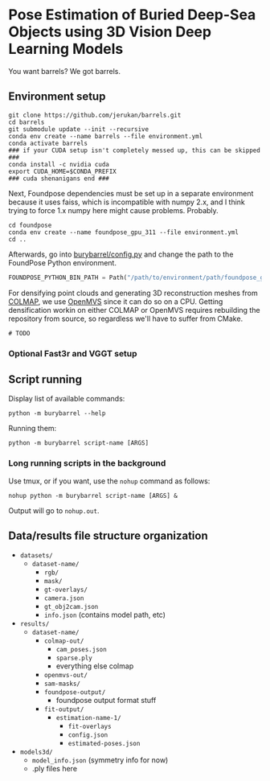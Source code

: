 # Pose Estimation of Buried Deep-Sea Objects using 3D Vision Deep Learning Models

You want barrels? We got barrels.

## Environment setup

```shell
git clone https://github.com/jerukan/barrels.git
cd barrels
git submodule update --init --recursive
conda env create --name barrels --file environment.yml
conda activate barrels
### if your CUDA setup isn't completely messed up, this can be skipped ###
conda install -c nvidia cuda
export CUDA_HOME=$CONDA_PREFIX
### cuda shenanigans end ###
```

Next, Foundpose dependencies must be set up in a separate environment because it uses
faiss, which is incompatible with numpy 2.x, and I think trying to force 1.x numpy here might
cause problems. Probably.

```shell
cd foundpose
conda env create --name foundpose_gpu_311 --file environment.yml
cd ..
```

Afterwards, go into [burybarrel/config.py](burybarrel/config.py) and change the path to the
FoundPose Python environment.

```python
FOUNDPOSE_PYTHON_BIN_PATH = Path("/path/to/environment/path/foundpose_gpu_311/bin/python")
```

For densifying point clouds and generating 3D reconstruction meshes from
[COLMAP](https://github.com/colmap/colmap), we use [OpenMVS](https://github.com/cdcseacave/openMVS)
since it can do so on a CPU. Getting densification workin on either COLMAP or OpenMVS requires
rebuilding the repository from source, so regardless we'll have to suffer from CMake.

```shell
# TODO
```

### Optional Fast3r and VGGT setup

## Script running

Display list of available commands:

```shell
python -m burybarrel --help
```

Running them:

```shell
python -m burybarrel script-name [ARGS]
```

### Long running scripts in the background

Use tmux, or if you want, use the `nohup` command as follows:

```shell
nohup python -m burybarrel script-name [ARGS] &
```

Output will go to `nohup.out`.

## Data/results file structure organization

- `datasets/`
	- `dataset-name/`
		- `rgb/`
		- `mask/`
		- `gt-overlays/`
		- `camera.json`
		- `gt_obj2cam.json`
		- `info.json` (contains model path, etc)
- `results/`
	- `dataset-name/`
		- `colmap-out/`
			- `cam_poses.json`
			- `sparse.ply`
			- everything else colmap
		- `openmvs-out/`
		- `sam-masks/`
		- `foundpose-output/`
			- foundpose output format stuff
		- `fit-output/`
			- `estimation-name-1/`
				- `fit-overlays`
				- `config.json`
				- `estimated-poses.json`
- `models3d/`
	- `model_info.json` (symmetry info for now)
	- .ply files here
